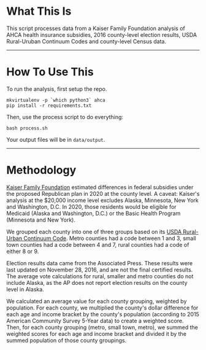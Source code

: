 # What This Is

This script processes data from a Kaiser Family Foundation analysis of AHCA health insurance subsidies, 2016 county-level election results, USDA Rural-Uruban Continuum Codes and county-level Census data.

----------

# How To Use This

To run the analysis, first setup the repo.

```
mkvirtualenv -p `which python3` ahca
pip install -r requirements.txt
```

Then, use the process script to do everything:

```
bash process.sh
```

Your output files will be in `data/output`.

----------

# Methodology

[Kaiser Family Foundation](http://kff.org/interactive/tax-credits-under-the-affordable-care-act-vs-replacement-proposal-interactive-map/) estimated differences in federal subsidies under the proposed Republican plan in 2020 at the county level. A caveat: Kaiser's analysis at the $20,000 income level excludes Alaska, Minnesota, New York and Washington, D.C. In 2020, those residents would be eligible for Medicaid (Alaska and Washington, D.C.) or the Basic Health Program (Minnesota and New York).

We grouped each county into one of three groups based on its [USDA Rural-Urban Continuum Code](https://www.ers.usda.gov/data-products/rural-urban-continuum-codes/). Metro counties had a code between 1 and 3, small town counties had a code between 4 and 7, rural counties had a code of either 8 or 9.

Election results data came from the Associated Press. These results were last updated on November 28, 2016, and are not the final certified results. The average vote calculations for rural, smaller and metro counties do not include Alaska, as the AP does not report election results on the county level in Alaska.

We calculated an average value for each county grouping, weighted by population. For each county, we multiplied the county's dollar difference for each age and income bracket by the county's population (according to 2015 American Community Survey 5-Year data) to create a weighted score. Then, for each county grouping (metro, small town, metro), we summed the weighted scores for each age and income bracket and divided it by the summed population of those county groupings.
